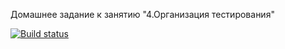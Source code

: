 Домашнее задание к занятию "4.Организация тестирования"

[![Build status](https://ci.appveyor.com/api/projects/status/bn4jch7xb9t2093m?svg=true)](https://ci.appveyor.com/project/DenisKomov/ahj-homeworks-4)

